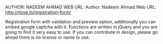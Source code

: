 AUTHOR: NADEEM AHMAD
WEB URL: Author: Nadeem Ahmad Web URL: http://rlove.in/registration-form/

Registration form with validation and preview option, additionally you can embed google captcha with it.
Functions are written in jQuery and you are going to find it very easy to use.
If you can contribute in design, please go ahead there is no license or name to use.
